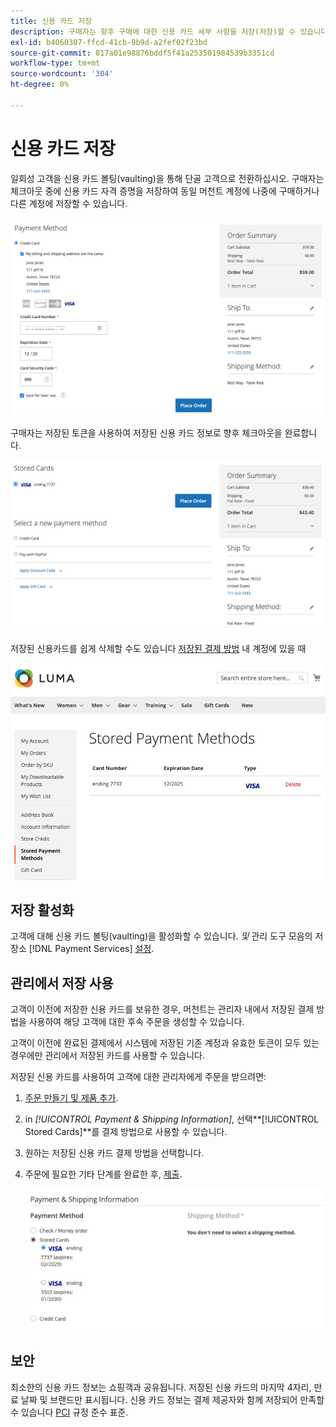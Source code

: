 ```yaml
---
title: 신용 카드 저장
description: 구매자는 향후 구매에 대한 신용 카드 세부 사항을 저장(저장)할 수 있습니다.
exl-id: b4060307-ffcd-41cb-9b9d-a2fef02f23bd
source-git-commit: 817a01e98876bddf5f41a253501984539b3351cd
workflow-type: tm+mt
source-wordcount: '304'
ht-degree: 0%

---
```


# 신용 카드 저장

일회성 고객을 신용 카드 볼팅(vaulting)을 통해 단골 고객으로 전환하십시오. 구매자는 체크아웃 중에 신용 카드 자격 증명을 저장하여 동일 머천트 계정에 나중에 구매하거나 다른 계정에 저장할 수 있습니다.

![나중에 사용할 수 있도록 신용 카드 저장](assets/save-card-for-later.png)

구매자는 저장된 토큰을 사용하여 저장된 신용 카드 정보로 향후 체크아웃을 완료합니다.

![나중에 구매할 때 저장된 자격 증명 사용](assets/use-stored-card.png)

저장된 신용카드를 쉽게 삭제할 수도 있습니다 [저장된 결제 방법](https://docs.magento.com/user-guide/customers/account-dashboard-stored-payment-methods.html) 내 계정에 있을 때

![내 계정에 저장된 결제 방법](assets/stored-payment-methods.png)

## 저장 활성화

고객에 대해 신용 카드 볼팅(vaulting)을 활성화할 수 있습니다. _및_ 관리 도구 모음의 저장소 [!DNL Payment Services] [설정](settings.md#card-vaulting).

## 관리에서 저장 사용

고객이 이전에 저장한 신용 카드를 보유한 경우, 머천트는 관리자 내에서 저장된 결제 방법을 사용하여 해당 고객에 대한 후속 주문을 생성할 수 있습니다.

고객이 이전에 완료된 결제에서 시스템에 저장된 기존 계정과 유효한 토큰이 모두 있는 경우에만 관리에서 저장된 카드를 사용할 수 있습니다.

저장된 신용 카드를 사용하여 고객에 대한 관리자에게 주문을 받으려면:

1. [주문 만들기 및 제품 추가](https://experienceleague.adobe.com/docs/commerce-admin/stores-sales/point-of-purchase/assist/customer-account-create-order.html).
1. in _[!UICONTROL Payment & Shipping Information]_, 선택&#x200B;**[!UICONTROL Stored Cards]**를 결제 방법으로 사용할 수 있습니다.
1. 원하는 저장된 신용 카드 결제 방법을 선택합니다.
1. 주문에 필요한 기타 단계를 완료한 후, [제출](https://experienceleague.adobe.com/docs/commerce-admin/stores-sales/point-of-purchase/assist/customer-account-create-order.html?lang=en#step-3%3A-submit-the-order).

   ![고객에 대해 관리자에서 저장된 신용 카드 사용](assets/admin-vaultedcard.png)

## 보안

최소한의 신용 카드 정보는 쇼핑객과 공유됩니다. 저장된 신용 카드의 마지막 4자리, 만료 날짜 및 브랜드만 표시됩니다. 신용 카드 정보는 결제 제공자와 함께 저장되어 만족할 수 있습니다 [PCI](security.md#PCI-compliance) 규정 준수 표준.
